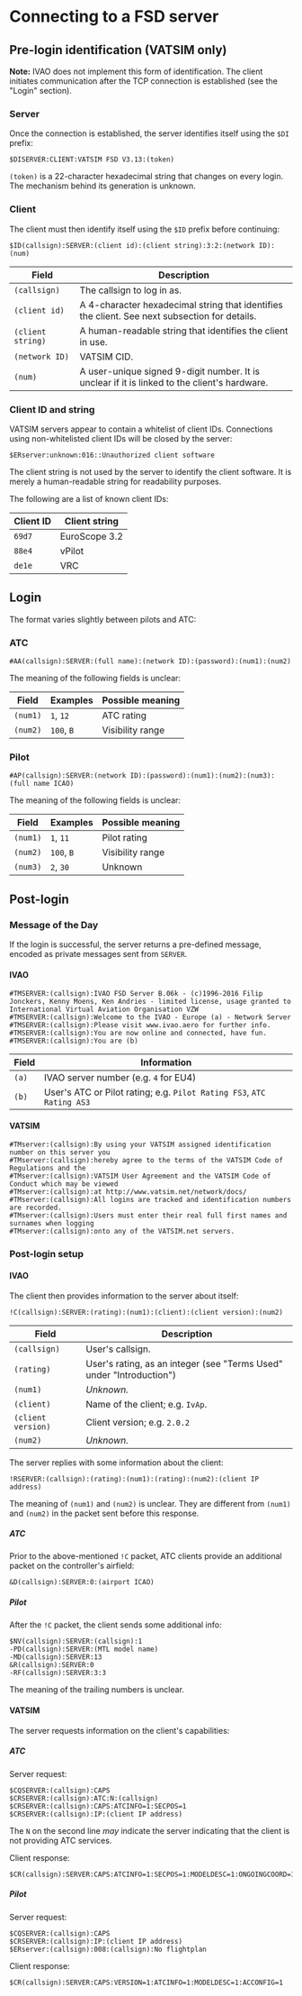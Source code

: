 # Connecting to a FSD server 

## Pre-login identification (VATSIM only) ##

**Note:** IVAO does not implement this form of identification. The client initiates communication after the TCP connection is established (see the "Login" section).

### Server ###

Once the connection is established, the server identifies itself using the `$DI` prefix:

```
$DISERVER:CLIENT:VATSIM FSD V3.13:(token)
```

`(token)` is a 22-character hexadecimal string that changes on every login. The mechanism behind its generation is unknown.



### Client ###

The client must then identify itself using the `$ID` prefix before continuing:

```
$ID(callsign):SERVER:(client id):(client string):3:2:(network ID):(num)
```

| Field             | Description                                                  |
| ----------------- | ------------------------------------------------------------ |
| `(callsign)`      | The callsign to log in as.                                   |
| `(client id)`     | A 4-character hexadecimal string that identifies the client. See next subsection for details. |
| `(client string)` | A human-readable string that identifies the client in use.   |
| `(network ID)`    | VATSIM CID.                                                  |
| `(num)`           | A user-unique signed 9-digit number. It is unclear if it is linked to the client's hardware. |



### Client ID and string ###

VATSIM servers appear to contain a whitelist of client IDs. Connections using non-whitelisted client IDs will be closed by the server:

```
$ERserver:unknown:016::Unauthorized client software
```

The client string is not used by the server to identify the client software. It is merely a human-readable string for readability purposes.

The following are a list of known client IDs:

Client ID | Client string
--------- | -------------
`69d7`   | EuroScope 3.2 
`88e4`   | vPilot 
`de1e`   | VRC 



## Login ##

The format varies slightly between pilots and ATC:

### ATC ###

```
#AA(callsign):SERVER:(full name):(network ID):(password):(num1):(num2)
```

The meaning of the following fields is unclear:

| Field    | Examples   | Possible meaning |
| -------- | ---------- | ---------------- |
| `(num1)` | `1`, `12`  | ATC rating       |
| `(num2)` | `100`, `B` | Visibility range |



### Pilot ###

```
#AP(callsign):SERVER:(network ID):(password):(num1):(num2):(num3):(full name ICAO)
```

The meaning of the following fields is unclear:

| Field    | Examples   | Possible meaning |
| -------- | ---------- | ---------------- |
| `(num1)` | `1`, `11`  | Pilot rating     |
| `(num2)` | `100`, `B` | Visibility range |
| `(num3)` | `2`, `30`  | Unknown          |





## Post-login ##

### Message of the Day ###

If the login is successful, the server returns a pre-defined message, encoded as private messages sent from `SERVER`.

#### IVAO ####

```
#TMSERVER:(callsign):IVAO FSD Server B.06k - (c)1996-2016 Filip Jonckers, Kenny Moens, Ken Andries - limited license, usage granted to International Virtual Aviation Organisation VZW
#TMSERVER:(callsign):Welcome to the IVAO - Europe (a) - Network Server
#TMSERVER:(callsign):Please visit www.ivao.aero for further info.
#TMSERVER:(callsign):You are now online and connected, have fun.
#TMSERVER:(callsign):You are (b)
```

| Field | Information                                                  |
| ----- | ------------------------------------------------------------ |
| `(a)` | IVAO server number (e.g. `4` for EU4)                        |
| `(b)` | User's ATC or Pilot rating; e.g. `Pilot Rating FS3`, `ATC Rating AS3` |



#### VATSIM ####

```
#TMserver:(callsign):By using your VATSIM assigned identification number on this server you 
#TMserver:(callsign):hereby agree to the terms of the VATSIM Code of Regulations and the 
#TMserver:(callsign):VATSIM User Agreement and the VATSIM Code of Conduct which may be viewed 
#TMserver:(callsign):at http://www.vatsim.net/network/docs/ 
#TMserver:(callsign):All logins are tracked and identification numbers are recorded. 
#TMserver:(callsign):Users must enter their real full first names and surnames when logging 
#TMserver:(callsign):onto any of the VATSIM.net servers. 
```



### Post-login setup ###

#### IVAO ####

The client then provides information to the server about itself:

```
!C(callsign):SERVER:(rating):(num1):(client):(client version):(num2)
```

| Field              | Description                                                  |
| ------------------ | ------------------------------------------------------------ |
| `(callsign)`       | User's callsign.                                             |
| `(rating)`         | User's rating, as an integer (see "Terms Used" under "Introduction") |
| `(num1)`           | *Unknown.*                                                   |
| `(client)`         | Name of the client; e.g. `IvAp`.                             |
| `(client version)` | Client version; e.g. `2.0.2`                                 |
| `(num2)`           | *Unknown.*                                                   |

The server replies with some information about the client:

```
!RSERVER:(callsign):(rating):(num1):(rating):(num2):(client IP address)
```

The meaning of `(num1)` and `(num2)` is unclear. They are different from `(num1)` and `(num2)` in the packet sent before this response.



##### ATC

Prior to the above-mentioned `!C` packet, ATC clients provide an additional packet on the controller's airfield:

```
&D(callsign):SERVER:0:(airport ICAO)
```

##### Pilot #####

After the `!C` packet, the client sends some additional info:

```
$NV(callsign):SERVER:(callsign):1
-PD(callsign):SERVER:(MTL model name)
-MD(callsign):SERVER:13
&R(callsign):SERVER:0
-RF(callsign):SERVER:3:3
```

The meaning of the trailing numbers is unclear.



#### VATSIM ####

The server requests information on the client's capabilities:

##### ATC #####

Server request:

```
$CQSERVER:(callsign):CAPS
$CRSERVER:(callsign):ATC:N:(callsign)
$CRSERVER:(callsign):CAPS:ATCINFO=1:SECPOS=1
$CRSERVER:(callsign):IP:(client IP address)
```

The `N` on the second line *may* indicate the server indicating that the client is not providing ATC services.

Client response:

```
$CR(callsign):SERVER:CAPS:ATCINFO=1:SECPOS=1:MODELDESC=1:ONGOINGCOORD=1
```



##### Pilot #####

Server request:

```
$CQSERVER:(callsign):CAPS
$CRSERVER:(callsign):IP:(client IP address)
$ERserver:(callsign):008:(callsign):No flightplan
```

Client response:

```
$CR(callsign):SERVER:CAPS:VERSION=1:ATCINFO=1:MODELDESC=1:ACCONFIG=1
```

